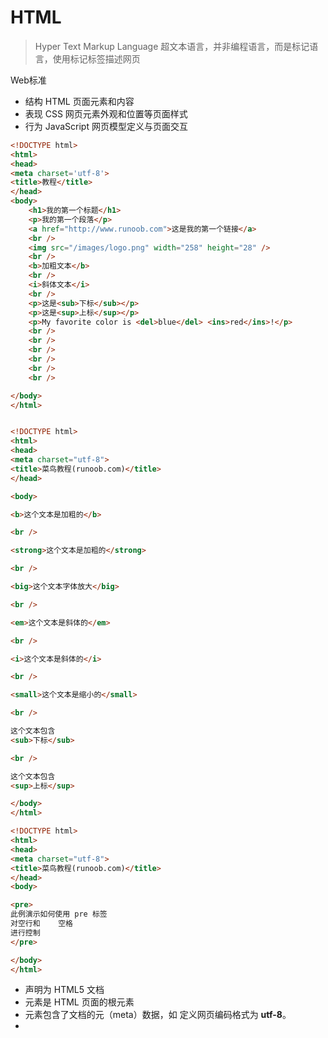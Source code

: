 # HTML

> Hyper Text Markup Language 超文本语言，并非编程语言，而是标记语言，使用标记标签描述网页

Web标准

- 结构 HTML 页面元素和内容
- 表现 CSS 网页元素外观和位置等页面样式
- 行为 JavaScript 网页模型定义与页面交互

```html
<!DOCTYPE html>
<html>
<head>
<meta charset='utf-8'>
<title>教程</title>
</head>
<body>
    <h1>我的第一个标题</h1>
    <p>我的第一个段落</p>
    <a href="http://www.runoob.com">这是我的第一个链接</a>
    <br />
    <img src="/images/logo.png" width="258" height="28" />
    <br />
    <b>加粗文本</b>
    <br />
    <i>斜体文本</i>
    <br />
    <p>这是<sub>下标</sub></p>
    <p>这是<sup>上标</sup></p>
    <p>My favorite color is <del>blue</del> <ins>red</ins>!</p>
    <br />
    <br />
    <br />
    <br />
    <br />
    <br />

</body>
</html>


<!DOCTYPE html>
<html>
<head>
<meta charset="utf-8">
<title>菜鸟教程(runoob.com)</title>
</head>

<body>

<b>这个文本是加粗的</b>

<br />

<strong>这个文本是加粗的</strong>

<br />

<big>这个文本字体放大</big>

<br />

<em>这个文本是斜体的</em>

<br />

<i>这个文本是斜体的</i>

<br />

<small>这个文本是缩小的</small>

<br />

这个文本包含
<sub>下标</sub>

<br />

这个文本包含
<sup>上标</sup>

</body>
</html>

<!DOCTYPE html>
<html>
<head> 
<meta charset="utf-8"> 
<title>菜鸟教程(runoob.com)</title> 
</head>
<body>

<pre>
此例演示如何使用 pre 标签
对空行和    空格
进行控制
</pre>

</body>
</html>
```

- **<!DOCTYPE html>** 声明为 HTML5 文档
- **<html>** 元素是 HTML 页面的根元素
- **<head>** 元素包含了文档的元（meta）数据，如 **<meta charset="utf-8">** 定义网页编码格式为 **utf-8**。
- **<title>** 元素描述了文档的标题
- **<body>** 元素包含了可见的页面内容
- **<h1>** 元素定义一个大标题
- **<p>** 元素定义一个段落

# CSS

> Cascading Style Sheets 层叠样式表，定义如何显示HTML元素

``` css
p
{
    color:red;
    text-align:center;
}
选择器 属性 值
```

``` html
<!DOCTYPE html>
<html>
<head>
<meta charset="utf-8"> 
<title>菜鸟教程(runoob.com)</title> 
<style>
p.center
{
	text-align:center;
}
</style>
</head>

<body>
<h1 class="center">这个标题不受影响</h1>
<p class="center">这个段落居中对齐。</p> 
</body>
</html>
```

## 样式表

外部样式表

``` html
<head>
<link rel="stylesheet" type="text/css" href="mystyle.css">
</head>
```

内部样式表

``` html
<head>
<style>
hr {color:sienna;}
p {margin-left:20px;}
body {background-image:url("images/back40.gif");}
</style>
</head>
```

内联样式

``` html
<p style="color:sienna;margin-left:20px">这是一个段落。</p>
```

多重样式

``` html
<head>
    <!-- 外部样式 style.css -->
    <link rel="stylesheet" type="text/css" href="style.css"/>
    <!-- 设置：h3{color:blue;} -->
    <style type="text/css">
      /* 内部样式 */
      h3{color:green;}
    </style>
</head>
<body>
    <h3>测试！</h3>
</body>

样式表允许以多种方式规定样式信息。样式可以规定在单个的 HTML 元素中，在 HTML 页的头元素中，或在一个外部的 CSS 文件中。甚至可以在同一个 HTML 文档内部引用多个外部样式表。
```

## 尺寸

- em：相对长度，相当于当前对象内文本的字体尺寸；值并不固定，继承父级元素的字体大小。例如，当前文本字体10px，则1em=10px
- rem（root em）：与em类似，但是只相对于根元素；通过修改根元素可成比例地调整页面字体大小；适配方案通过js脚本设置像素点实现
- Viewport Width和Viewport Height，也就是vw和vh，基于视图窗口单位，属于CSS3。1vw等于视图窗口的1%；vmin：选取vw和vh中最小的那个，即在手机竖屏时，1vmin=1vw



# JavaScript

## 没记住的方法

```this.question.indexOf('?') === -1```末尾是否是问号

## call()、apply()、bind()

> 三者都可以显式地重新定向this

`call()`：每个函数都有的一个方法，允许调用函数时指定上下文，更改this的指向

```javascript
function greet (lang1, lang2, lang3) {
  alert(`Hello, my name is ${this.name} and I know ${lang1}, ${lang2}, and ${lang3}`)
}

const user = {
  name: 'Tyler',
  age: 27,
}

const languages = ['JavaScript', 'Ruby', 'Python']

greet.call(user, languages[0], languages[1], languages[2])

```

`apply()`：本质相同，但是不是一个一个传递参数，可以以数组形式传参，它将在函数中自动展开参数列表

```javascript
const languages = ['JavaScript', 'Ruby', 'Python']

// greet.call(user, languages[0], languages[1], languages[2])
greet.apply(user, languages)

```

`bind()`：和`.call()`相同，但是不会立刻调用函数，而是返回一个以后能调用的新函数

```javascript
function greet (lang1, lang2, lang3) {
  alert(`Hello, my name is ${this.name} and I know ${lang1}, ${lang2}, and ${lang3}`)
}

const user = {
  name: 'Tyler',
  age: 27,
}

const languages = ['JavaScript', 'Ruby', 'Python']

const newFn = greet.bind(user, languages[0], languages[1], languages[2])
newFn() // alerts "Hello, my name is Tyler and I know JavaScript, Ruby, and Python"

```



# ECM JavaScript 6

> 脚本语言，控制网页行为

## 变量声明

**let**：声明变量，用法类似于var，但作用域只包含let所在的代码块，同一个作用域不可用let重复声明同一个变量，并且不存在**变量提升**，必须先声明再使用。

``` javascript
for (let i = 0; i < 10; i++) {
    // ...
}
```

**const**：常量，一旦声明就不能改变，所在块级作用域内有效，只能在声明后使用；实质上保存的是指针，如果是数组或对象，数组本身和对象还是能改的。

```javascript
const a = [];
a.push('hello'); 	//可执行
a.lengtgh = 0;		//可执行
a = ['Dave']		//报错

//冻结对象
const foo = Obejct.freeze({});
```

ES6共有6中声明变量的方法，以前的版本只有var和function，现在有let, const, import, class

顶层对象window（浏览器环境）和global（Node）对象，在ES5中，他们的属性与全局变量等价。但是在ES6中let与const和class声明的全局变量不属于顶层对象属性

## 赋值

### **解构赋值**

允许从数组和对象中提取值，对变量赋值，称为解构Destructuring，解构不成功的变量为undefined；如果右边是不可遍历的结构，会报错。允许默认值，ES6内部使用严格相等运算===来判断一个位置是否有值，当一个数组成员严格等于undefined，默认值才会生效。

``` javascript
let [a, b, c] = [1, 2, 3];

let [foo, [[bar], baz]] = [1, [[2], 3]];

let [, , third] = ['f', 'b', 'a'];
// third = 'a'

let [herd, ...tail] = [1,2,3,4];
//tail = [2,3,4] head = 1

let [x, y, ...z] = ['a'];
// x = 'a'; y: undefined; z = []

let [x, y, z] = new Set(['a', 'b', 'c']);

let [x, y = 'b'] = ['a']; 	//x='a', y='b'
let [x, y = 'b'] = ['a', undefined]; 	//y = 'b'

let [x = 1] = [null];
//默认值不生效，因为null不严格等于undefined
```

### **对象的解构赋值**

变量必须与属性同名，才能取到正确的的值；如果等号右边是数值和布尔值，则会先转为对象

``` javascript
let {foo, bar} = {foo:'aaa', bar:'bbb'};

let {log, sin, cos} = Math;

const {log} = console;
log('hello');

let obj = { first: 'hello', last: 'world' };
let { first: f, last: l } = obj;
f // 'hello'
l // 'world'

var {x = 3} = {x: undefined};
x // 3 默认值生效条件严格等于undefined

var {x = 3} = {x: null};
x // null

let {length : len} = 'hello';
// len = 5


```

**函数参数解构赋值**

### 用途

```javascript
let x = 1;
let y = 2;
[x,y] = [y,x];

// 返回一个数组

function example() {
  return [1, 2, 3];
}
let [a, b, c] = example();

// 返回一个对象

function example() {
  return {
    foo: 1,
    bar: 2
  };
}
let { foo, bar } = example();

let jsonData = {
  id: 42,
  status: "OK",
  data: [867, 5309]
};

let { id, status, data: number } = jsonData;

console.log(id, status, number);
// 42, "OK", [867, 5309]

jQuery.ajax = function (url, {
  async = true,
  beforeSend = function () {},
  cache = true,
  complete = function () {},
  crossDomain = false,
  global = true,
  // ... more config
} = {}) {
  // ... do stuff
};

const map = new Map();
map.set('first', 'hello');
map.set('second', 'world');

for (let [key, value] of map) {
  console.log(key + " is " + value);
}
// first is hello
// second is world

// 获取键名
for (let [key] of map) {
  // ...
}

// 获取键值
for (let [,value] of map) {
  // ...
}
```

## 遍历对象数组

ES6 一共有 5 种方法可以遍历对象的属性。

**（1）for...in**

`for...in`循环遍历对象自身的和继承的可枚举属性（不含 Symbol 属性）。

**（2）Object.keys(obj)**

`Object.keys`返回一个数组，包括对象自身的（不含继承的）所有可枚举属性（不含 Symbol 属性）的键名。

**（3）Object.getOwnPropertyNames(obj)**

`Object.getOwnPropertyNames`返回一个数组，包含对象自身的所有属性（不含 Symbol 属性，但是包括不可枚举属性）的键名。

**（4）Object.getOwnPropertySymbols(obj)**

`Object.getOwnPropertySymbols`返回一个数组，包含对象自身的所有 Symbol 属性的键名。

**（5）Reflect.ownKeys(obj)**

`Reflect.ownKeys`返回一个数组，包含对象自身的（不含继承的）所有键名，不管键名是 Symbol 或字符串，也不管是否可枚举。

以上的 5 种方法遍历对象的键名，都遵守同样的属性遍历的次序规则。

- 首先遍历所有数值键，按照数值升序排列。
- 其次遍历所有字符串键，按照加入时间升序排列。
- 最后遍历所有 Symbol 键，按照加入时间升序排列。

## 尾递归优化

这部分还没搞懂

```javascript
function Fibonacci (n) {
  if ( n <= 1 ) {return 1};

  return Fibonacci(n - 1) + Fibonacci(n - 2);
}

Fibonacci(10) // 89
Fibonacci(100) // 超时
Fibonacci(500) // 超时

function Fibonacci2 (n , ac1 = 1 , ac2 = 1) {
  if( n <= 1 ) {return ac2};

  return Fibonacci2 (n - 1, ac2, ac1 + ac2);
}

Fibonacci2(100) // 573147844013817200000
Fibonacci2(1000) // 7.0330367711422765e+208
Fibonacci2(10000) // Infinity
```



## 异步相关

### async

> 作为一个关键字放在函数的前面，表示该函数是一个异步函数，意味着该函数的执行不会阻塞后面代码的执行 异步函数的调用跟普通函数一样

```javascript
async function timeout(){
    return "helloworld";
}
console.log(timeout());
console.log("我在异步函数后面，会先执行谁呢");
// Promise { 'helloworld' }
// 我在异步函数后面，会先执行谁呢
```

函数的返回结果是一个Promise对象，要获取Promise的返回值应该用then方法

```javascript
async function timeout(){
    return "helloworld";
}
timeout().then((result)=>{
    console.log(result);
});
console.log("我在异步函数后面，会先执行谁呢");

// 我在异步函数后面，会先执行谁呢
// helloworld
```

此时先输出的就是后面的一串文字，说明异步函数的执行没有阻塞后面的代码执行，`async`的内部实现原理就是如果该函数中有一个返回值，当调用该函数时，默认会在内部调用`Promise.solve()` 方法把它转化成一个`Promise` 对象作为返回，若函数内部抛出错误，则调用`Promise.reject()`返回一个`Promise`对象

```javascript
async function timeout1(flag){
    if(flag){
        return "hello world";
    }else{
        throw new Error("error!!");
    }
}

console.log(timeout1(true));
console.log(timeout1(false));
// Promise {<resolved>: "hello world"}
// Promise {<rejected>: Error: error!!...}
```

### await

> `await`即等待，用于等待一个`Promise`对象。它只能在异步函数 `async function`中使用，否则会报错

返回值不是`Promise`对象而是`Promise`对象处理之后的结果
 `await`表达式会暂停当前 `async function`的执行，等待`Promise` 处理完成。若 `Promise` 正常处理`(fulfilled)`，其回调的`resolve`函数参数作为 `await` 表达式的值，继续执行 `async function`，若 `Promise` 处理异常`(rejected)`，`await` 表达式会把 `Promise` 的异常原因抛出。​如果 `await` 操作符后的表达式的值不是一个 `Promise`，那么该值将被转换为一个已正常处理的 `Promise`

```javascript
// async await方式
async function doIt() {
    console.time("doIt");
    const time1 = 300;
    const time2 = await step1(time1);
    const time3 = await step2(time2);
    const result = await step3(time3);
    console.log(`result is ${result}`);
    console.timeEnd("doIt");
}
doIt();
```

wait不需要.then方法，可以对promise进行并行处理

## Node.js

npm包管理

cnpm阿里优化

nvm管理不同nodejs版本

### Express

> 创建web服务器的框架，基于内置的http模块一步步封装，提高开发效率



# Bootstrap5

## 引入

CSS

``` <link href="https://cdn.jsdelivr.net/npm/bootstrap@5.0.2/dist/css/bootstrap.min.css" rel="stylesheet" integrity="sha384-EVSTQN3/azprG1Anm3QDgpJLIm9Nao0Yz1ztcQTwFspd3yD65VohhpuuCOmLASjC" crossorigin="anonymous">```

Bundle JS

```<script src="https://cdn.jsdelivr.net/npm/bootstrap@5.0.2/dist/js/bootstrap.bundle.min.js" integrity="sha384-MrcW6ZMFYlzcLA8Nl+NtUVF0sA7MsXsP1UyJoMp4YLEuNSfAP+JcXn/tWtIaxVXM" crossorigin="anonymous"></script>```

Separate

```html
<script src="https://cdn.jsdelivr.net/npm/@popperjs/core@2.9.2/dist/umd/popper.min.js" integrity="sha384-IQsoLXl5PILFhosVNubq5LC7Qb9DXgDA9i+tQ8Zj3iwWAwPtgFTxbJ8NT4GN1R8p" crossorigin="anonymous"></script>
<script src="https://cdn.jsdelivr.net/npm/bootstrap@5.0.2/dist/js/bootstrap.min.js" integrity="sha384-cVKIPhGWiC2Al4u+LWgxfKTRIcfu0JTxR+EQDz/bgldoEyl4H0zUF0QKbrJ0EcQF" crossorigin="anonymous"></script>
```

# Vue

## 特性

1. 数据驱动视图
2. 双向数据绑定

### 数据驱动视图

在使用了Vue的页面中，数据的变化会被监听，从而达到自动重新渲染页面结构的效果，需要注意数据驱动视图是**单向的数据绑定**

### 双向数据绑定

> 在网页中，form表单负责采集数据，Ajax负责提交数据

填写表单时，可以在不操作DOM (Document Object Model) 的前提下，自动把用户填写的内容同步到数据源中

### MVVM

> 将每个HTML页面拆分为三部分：Model，View，ViewModel。是Vue实现数据驱动视图和双向数据绑定的核心原理

Model：当前页面渲染时所以来的数据源

View：当前页面所渲染的DOM结构

ViewModel：Vue的实例，也是MVVM的核心

## Vue2

### Hello Vue2.0!

### 引入Vue

```html
<!--制作原型或学习，可以使用最新版本-->
<script src="https://cdn.jsdelivr.net/npm/vue@2.6.14/dist/vue.js"></script>

<!--对于生产环境，我们推荐链接到一个明确的版本号和构建文件，以避免新版本造成的不可预期的破坏-->
<script src="https://cdn.jsdelivr.net/npm/vue@2.6.14"></script>

<!--使用原生 ES Modules，这里也有一个兼容 ES Module 的构建文件-->
<script type="module">
  import Vue from 'https://cdn.jsdelivr.net/npm/vue@2.6.14/dist/vue.esm.browser.js'
</script>
```



### 基础使用

1. 声明式渲染
2. 条件与循环
3. 处理用户输入

```html
<!DOCTYPE html>
<html lang="en">
<head>
    <meta charset="UTF-8">
    <meta http-equiv="X-UA-Compatible" content="IE=edge">
    <meta name="viewport" content="width=device-width, initial-scale=1.0">
    <title>Document</title>
    <script src="https://cdn.jsdelivr.net/npm/vue@2/dist/vue.js"></script>
    
</head>
<body>
    <div id="app">
        {{message}}
    </div>

    <div id="app-2">
        <!--将v-bind元素节点的title和Vue实例的message绑定-->
        <span v-bind:title="message">
            鼠标悬停几秒钟查看此处动态绑定提示信息
        </span>
    </div>

    <div id="app-3">
        <p v-if="seen">现在你看到我了</p>
    </div>

    <div id="app-4">
        <ol>
            <li v-for="todo in todos">
                {{todo.text}}
            </li>
        </ol>
    </div>

    <div id="app-5">
        <p>{{message}}</p>
        <button v-on:click="reverseMessage">反转消息</button>
    </div>

    <div id="app-6">
        <p>{{message}}</p>
        <input v-model="message">
    </div>

</body>

<script>
    var app = new Vue({
        el: '#app',
        data: {
            message: 'Hello Vue!'
        }
    })

    var app2 = new Vue({
        el: '#app-2',
        data: {
            message: '页面加载于' + new Date().toLocaleDateString()
        }
    })

    var app3 = new Vue({
        el: '#app-3',
        data: {
            seen: true
        }
    })

    var app4 = new Vue({
        el: '#app-4',
        data: {
            todos: [
                { text: '学习JavaScript'},
                { text: '学习Vue'},
                { text: '整个好活'}
            ]
        }
    })

    var app5 = new Vue({
        el: '#app-5',
        data: {
            message: 'Hello Vue.js!'
        },
        methods: {
            reverseMessage: function () {
            this.message = this.message.split('').reverse().join('')
            }
        }
    })

    var app6 = new Vue({
        el: '#app-6',
        data: {
            message: 'Hello Vue'
        }
    })
</script>

</html>
```

由此可见```v-xxx```是一种Vue的指令，有着Vue提供的特殊属性，并且会在渲染的DOM上应用特殊的响应行为。```v-model```**实现表单输入和应用状态之间的双向绑定**。

1. 插值表达式
2. v-bind可以缩写为':'
3. v-on可以缩写为'@'
4. v-if
5. v-for
6. v-mode

### Filters过滤器

> 常用于文本格式化，可以和v-bind绑定。过滤器应该被添加在js表达式尾部，用管道符'|'进行调用

过滤器必须带返回

```javascript
<p>{{ message | function }}</p>

filters: {
    function(var){
        return var
    }
}

//全局过滤器,第一个参数是过滤器名称，第二个是它的处理函数
//第一个参数，规定是管道符前面待处理的值，自定参数从第二个开始
Vue.filter('capitalize', (str) => {

})
```



### 计算属性和方法

```javascript
var vm = new Vue({
  el: '#example',
  data: {
    message: 'Hello'
  },
  computed: {
    // 计算属性的 getter
    reversedMessage: function () {
      // `this` 指向 vm 实例
      return this.message.split('').reverse().join('')
    }
  }
})

// 在组件中
methods: {
  reversedMessage: function () {
    return this.message.split('').reverse().join('')
  }
}
```

第一个reverse是计算属性的getter，并不是方法，它依赖于message。第二个reverse则是以函数方法来达到同样的效果。计算属性是基于它们响应式依赖进行缓存，只在相关响应式依赖发生变化时，才会重新求值，例如message没有改，你访问reverse多次，会立即返回之前的结果，不会再次执行函数。而每当触发重新渲染时，调用方法则会再次执行函数。

### 事件

Vue提供内置变量```$event```，是原生DOM的事件对象e

V-on的事件修饰符有：

- ```.stop```
- ```.prevent```
- ```.capture```
- ```.self```
- ```.once```
- ```.passive```

```html
<!-- 阻止单击事件继续传播 -->
<a v-on:click.stop="doThis"></a>

<!-- 提交事件不再重载页面 -->
<form v-on:submit.prevent="onSubmit"></form>

<!-- 修饰符可以串联 -->
<a v-on:click.stop.prevent="doThat"></a>

<!-- 只有修饰符 -->
<form v-on:submit.prevent></form>

<!-- 添加事件监听器时使用事件捕获模式 -->
<!-- 即内部元素触发的事件先在此处理，然后才交由内部元素进行处理 -->
<div v-on:click.capture="doThis">...</div>

<!-- 只当在 event.target 是当前元素自身时触发处理函数 -->
<!-- 即事件不是从内部元素触发的 -->
<div v-on:click.self="doThat">...</div>
```

 **使用修饰符时，顺序很重要；相应的代码会以同样的顺序产生。因此，用 `v-on:click.prevent.self` 会阻止**所有的点击**，而 `v-on:click.self.prevent` 只会阻止对元素自身的点击。**

### 表单

可以用 `v-model` 指令在表单 `<input>`、`<textarea>` 及 `<select>` 元素上创建双向数据绑定。它会根据控件类型自动选取正确的方法来更新元素。`v-model` 会忽略所有表单元素的 `value`、`checked`、`selected` attribute 的初始值而总是将 Vue 实例的数据作为数据来源。你应该通过 JavaScript 在组件的 `data` 选项中声明初始值。

`v-model` 在内部为不同的输入元素使用不同的 property 并抛出不同的事件：

- text 和 textarea 元素使用 `value` property 和 `input` 事件；
- checkbox 和 radio 使用 `checked` property 和 `change` 事件；
- select 字段将 `value` 作为 prop 并将 `change` 作为事件。

对于需要使用[输入法](https://zh.wikipedia.org/wiki/输入法) (如中文、日文、韩文等) 的语言，你会发现 `v-model` 不会在输入法组合文字过程中得到更新。如果你也想处理这个过程，请使用 `input` 事件。

```html
<!--文本-->
<input v-model="message" placeholder="edit me">
<p>Message is: {{ message }}</p>

<!--
多行文本
在文本区域插值 (<textarea>{{text}}</textarea>) 并不会生效，应用 v-model 来代替。
-->
<span>Multiline message is:</span>
<p style="white-space: pre-line;">{{ message }}</p>
<br>
<textarea v-model="message" placeholder="add multiple lines"></textarea>

<!--
单个复选框，绑定到bool值
-->
<input type="checkbox" id="checkbox" v-model="checked">
<label for="checkbox">{{ checked }}</label>

<!--
多个复选框，绑定到同一数组
-->
<input type="checkbox" id="jack" value="Jack" v-model="checkedNames">
<label for="jack">Jack</label>
<input type="checkbox" id="john" value="John" v-model="checkedNames">
<label for="john">John</label>
<input type="checkbox" id="mike" value="Mike" v-model="checkedNames">
<label for="mike">Mike</label>
<br>
<span>Checked names: {{ checkedNames }}</span>
new Vue({
  el: '...',
  data: {
    checkedNames: []
  }
})

<!--
单选
-->
<div id="example-4">
  <input type="radio" id="one" value="One" v-model="picked">
  <label for="one">One</label>
  <br>
  <input type="radio" id="two" value="Two" v-model="picked">
  <label for="two">Two</label>
  <br>
  <span>Picked: {{ picked }}</span>
</div>
new Vue({
  el: '#example-4',
  data: {
    picked: ''
  }
})
```

选择框

```html
<!--单选-->
<div id="example-5">
  <select v-model="selected">
    <option disabled value="">请选择</option>
    <option>A</option>
    <option>B</option>
    <option>C</option>
  </select>
  <span>Selected: {{ selected }}</span>
</div>

new Vue({
  el: '...',
  data: {
    selected: ''
  }
})

<!--动态选项-->
<select v-model="selected">
  <option v-for="option in options" v-bind:value="option.value">
    {{ option.text }}
  </option>
</select>
<span>Selected: {{ selected }}</span>
new Vue({
  el: '...',
  data: {
    selected: 'A',
    options: [
      { text: 'One', value: 'A' },
      { text: 'Two', value: 'B' },
      { text: 'Three', value: 'C' }
    ]
  }
})

```

#### 修饰符

```html
<!-- 在“change”时而非“input”时更新 -->
<input v-model.lazy="msg">

<!-- 自动将用户的输入值转为数值类型 -->
<input v-model.number="age" type="number">

<!-- 自动过滤用户输入的首尾空白字符 -->
<input v-model.trim="msg">
```

### 组件

组件是一个可以复用的Vue实例，data必须是函数

```javascript
// 定义一个名为 button-counter 的新组件
Vue.component('button-counter', {
  data: function () {
    return {
      count: 0
    }
  },
  template: '<button v-on:click="count++">You clicked me {{ count }} times.</button>'
})
```

```html

<div id="components-demo">
  <button-counter></button-counter>
</div>
```

#### 使用组件的步骤

在App.vue的script中导入组件`import components-demo from '@/components/components-demo //@默认指向src文件目录`

在app.vue中注册组件

```vue
export default {
	components: {
		components-demo
	}
}
```

注册全局组件

在`main.js`入口文件中，通过`Vue.component()`注册  

#### props

> 自定义属性，提高组件复用性

```javascript

export default {
    
    // props: ['init'],
    props: {
        init: {
            default: 0,
            type: Number,
            required: true
        }
    },

    data() {
        return {
            count: this.init
        }
    },
}

```

#### 自定义事件

不同于组件和 prop，事件名不会被用作一个 JavaScript 变量名或 property 名，所以就没有理由使用 camelCase 或 PascalCase 了。并且 `v-on` 事件监听器在 DOM 模板中会被自动转换为全小写 (因为 HTML 是大小写不敏感的)，所以 `v-on:myEvent` 将会变成 `v-on:myevent`——导致 `myEvent` 不可能被监听到。

`this.$emit('myEvent')`

组件之间数据共享：

1. 创建`eventBus.js`模块，向外共享一个Vue实例对象
2. 数据发送方，调用`bus.$emit('事件名称', 要发送的数据)`方法触发自定义事件
3. 数据接收方，调用`bus.$on('事件名称', 事件处理函数)`方法注册一个自定义事件

### ref引用



### 监听器

方法中的侦听器，无法在进入页面时就自动触发，无法侦听对象属性

对象格式的侦听器，可以通过`immediate`选项，让监听自动触发，可以使用`deep`侦听属性变化

```javascript
watch: {
    info: {
        handler(newVal){
            console.log(newVal)
        },
        deep: true
    }
}

watch: {
    'info.username'(newVal) {
        console.log(newVal)
    }
}
```

### 生命周期

> 一个组件从创建->运行->销毁的整个阶段。生命周期函数会伴随组件的声明周期，自动按顺序执行。

![Vue2.x声明周期示意图](https://cn.vuejs.org/images/lifecycle.png)

#### 组件创建阶段

创建实例对象，初始化事件和声明周期函数

1. beforeCreate：组件的porps/data/methods尚未被创建，不可用

初始化props、data、methods

1. created：组件porps/data/method创建，处于可用态，但是组件模板尚未构成
2. beforeMount（渲染之前）
3. mounted

#### 组件运行阶段

1. beforeUpdate
2. updated

#### 组件销毁阶段

1. beforeDestroy
2. destroyed

### axios

> 专注于网络请求的库

#### 引入

unpkg CDN 

`<script src="https://unpkg.com/axios/dist/axios.min.js"></script>`

jsDelivr CDN

`<script src="https://cdn.jsdelivr.net/npm/axios/dist/axios.min.js"></script>`

#### 基本语法

```javascript
axios({
    method: '请求类型',
    url: '请求的URL地址',
}).then((result) => {
    //.then用来指定请求成功之后的回调函数
    //形参result是请求成功后的结果
})
```

#### 传参

```javascript
axios({
    method: '请求类型',
    url: '请求的URL地址',
    params: {},
    //GET 用params
    data: {}
}).then((result) => {
    
})
```

用例

为了在CommonJS中使用 `require（）` 导入时获得TypeScript类型推断（智能感知/自动完成），请使用以下方法：

```js
const axios = require('axios').default;

// axios.<method> 能够提供自动完成和参数类型推断功能
```

```javascript
const axios = require('axios');

// 向给定ID的用户发起请求
axios.get('/user?ID=12345')
  .then(function (response) {
    // 处理成功情况
    console.log(response);
  })
  .catch(function (error) {
    // 处理错误情况
    console.log(error);
  })
  .then(function () {
    // 总是会执行
  });

// 上述请求也可以按以下方式完成（可选）
axios.get('/user', {
    params: {
      ID: 12345
    }
  })
  .then(function (response) {
    console.log(response);
  })
  .catch(function (error) {
    console.log(error);
  })
  .then(function () {
    // 总是会执行
  });  

// 支持async/await用法
async function getUser() {
  try {
    const response = await axios.get('/user?ID=12345');
    console.log(response);
  } catch (error) {
    console.error(error);
  }
}
```

练习

```html
<!DOCTYPE html>
<html lang="en">

<head>
    <meta charset="UTF-8">
    <meta http-equiv="X-UA-Compatible" content="IE=edge">
    <meta name="viewport" content="width=device-width, initial-scale=1.0">
    <title>Document</title>
    <script src="https://cdn.jsdelivr.net/npm/axios/dist/axios.min.js"></script>
</head>

<body>
    <button id="btnGET">GET</button>
    <button id="btnPOST">POST</button>
</body>
<script>
    document.querySelector('#btnGET').addEventListener('click', async function () {
        const { data: res } = await axios.get('http://www.liulongbin.top:3006/api/getbooks', {
            params: { id: 1 }
        })
        console.log(res);
    })

    document.querySelector('#btnPOST').addEventListener('click', async function () {
        // axios.post('url', { /* POST 请求体数据 */})
        const { data: res } = await axios.post('http://www.liulongbin.top:3006/api/post', {
            name: 'zs', gender: '女'
        })
        console.log(res);
    })
</script>

</html>
```



## Vue3



# Vue CLI

> Vue CLI 致力于将 Vue 生态中的工具基础标准化。它确保了各种构建工具能够基于智能的默认配置即可平稳衔接，这样你可以专注在撰写应用上，而不必花好几天去纠结配置的问题。与此同时，它也为每个工具提供了调整配置的灵活性，无需 eject。

全局安装

`npm install -g @vue/cli`

## 基础使用

### 创建项目

`vue create hello-world`

### 项目结构

src：

1. assets：存放项目中用到的静态资源文件，例如CSS 样式表、图片资源
2. components：封装的、可复用的组件
3. main.js：项目入口文件，整个项目运行先执行main
4. App.vue：项目的根组件

### 项目运行流程

在工程化项目中，通过main.js将App.vue渲染到index.html的指定区域

## webpack

> 前端项目工程化的具体解决方案，有着代码压缩混淆、处理浏览器端JS兼容性，性能优化等功能，主要是去理解原理，用Vue.cil可以一键生成。

### 项目初始化

1. 新建空白目录，运行```npm init -y```，初始化包管理配置文件```package.json```
2. 新建``src``源代码目录
3. 在```src```目录下新建```index.html```和```index.js```文件
4. 初始化首页基本结构
5. 安装webpack：``` npm install webpack webpack-cli -D```
6. 在项目根目录中，创建```webpack.config.js```文件并且初始化```module.exports = {mode: 'development'}```指定构建模式
7. 在```package.json```的```scripts```节点下新增dev脚本：```"scripts": {"dev": "webpack"}```使其可以通过```npm run dev```执行并且打包构建项目

### 自定义打包入口出口

在```webpack.config.js```中定义：

``` javascript
const path = require('path')

module.exports = {
    mode: 'development',     //可选值还有production
    entry: path.join(__dirname, './src/index.js'),
    output: {
        path: path.join(__dirname, './dist'),
        filename: 'main.js'
    }
}
```

### 自动打包插件

1. 在项目中安装``` npm install webpack-dev-server -D```
2. 修改```package.js```中```scripts```下的```"dev": "webpack serve"```
3. 执行```npm run dev```后，webpack-server默认会在```http://localhost:8080/```创建服务器并运行项目。如果打开页面显示```Can not Get```错误，可以在```webpack.config.js```文件中增加配置```devServer: {static: "./"}```解决。原因是webpack-server默认serve的文件夹是public，改成./后可以将./下的文件serve到8080端口。

### html 插件

1. 项目目录下：```npm install html-webpack-plugin -D```
2. 修改```webpack.config.js```

```javascript
const path = require('path')

const HtmlPlugin = require('html-webpack-plugin')

const htmlPlugin = new HtmlPlugin({
    template: './src/index.html',       //指定原文件存放路径
    filename: './index.html'            //指定生成文件存放路径
})

module.exports = {
    mode: 'development',     //可选值还有production

    entry: path.join(__dirname, './src/index.js'),

    output: {
        path: path.join(__dirname, './dist'),
        filename: 'main.js'
    },

    devServer: {
		static: "./",
        open: true,
        port: 80,
        // host: '127.0.0.1',
	},

    plugins: [htmlPlugin]
}
```



### Loader

> 负责打包js格式以外的文件

1. ```npm i style-loader css-loader -D```
2. 修改```webpack.config.js```，增加```module: {rules: [{ test: /\.css$/, use: ['style-loader', 'css-loader']}]}```
3. 多个loader调用顺序：从后往前
4. 其它类型的loader同理，无非是配置属性不同，可以去看文档

### 发布

1. ```package.js```中```scripts```下增加```"build": "webpack --mode production"```

# Wechat

## 项目目录

